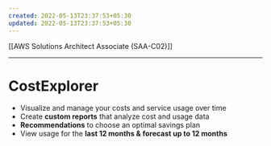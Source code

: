 ```yaml
---
created: 2022-05-13T23:37:53+05:30
updated: 2022-05-13T23:37:53+05:30
---
```

[[AWS Solutions Architect Associate (SAA-C02)]]

---
# CostExplorer
-   Visualize and manage your costs and service usage over time
-   Create **custom reports** that analyze cost and usage data
-   **Recommendations** to choose an optimal savings plan
-   View usage for the **last 12 months & forecast up to 12 months**
